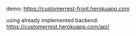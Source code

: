 demo: https://customerrest-front.herokuapp.com

using already implemented backend: https://customerrest.herokuapp.com/api/
